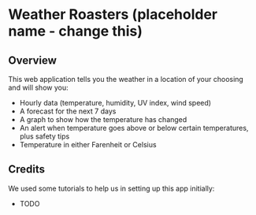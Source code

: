 # Weather Roasters (placeholder name - change this)

## Overview
This web application tells you the weather in a location of your choosing and will show you:
- Hourly data (temperature, humidity, UV index, wind speed)
- A forecast for the next 7 days 
- A graph to show how the temperature has changed 
- An alert when temperature goes above or below certain temperatures, plus safety tips
- Temperature in either Farenheit or Celsius 

## Credits
We used some tutorials to help us in setting up this app initially:
- TODO

